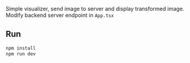 Simple visualizer, send image to server and display transformed image.
Modify backend server endpoint in `App.tsx`

## Run

```sh
npm install
npm run dev
```

